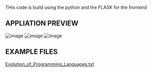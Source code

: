 THis code is build using the python and the FLASK for the frontend


## APPLIATION PREVIEW
![image](https://github.com/Muhammad-H-Arif/Ai-Text-detection/assets/135187401/298e7b35-62b8-4995-9287-1275c1fb92da)
![image](https://github.com/Muhammad-H-Arif/Ai-Text-detection/assets/135187401/f318fe49-61c2-4e12-b005-fff5ed85052c)
![image](https://github.com/Muhammad-H-Arif/Ai-Text-detection/assets/135187401/6d34c1c3-ca23-40d4-985b-09e232d424eb)
## EXAMPLE FILES
[Evolution_of_Programming_Languages.txt](https://github.com/Muhammad-H-Arif/Ai-Text-detection/files/14321459/Evolution_of_Programming_Languages.txt)



